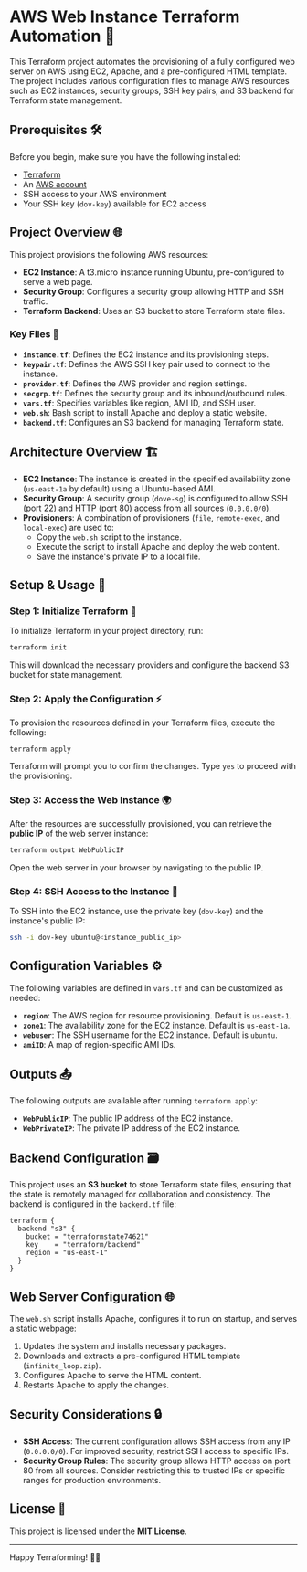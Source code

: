 # AWS Web Instance Terraform Automation 🚀

This Terraform project automates the provisioning of a fully configured web server on AWS using EC2, Apache, and a pre-configured HTML template. The project includes various configuration files to manage AWS resources such as EC2 instances, security groups, SSH key pairs, and S3 backend for Terraform state management.

## Prerequisites 🛠️

Before you begin, make sure you have the following installed:

- [Terraform](https://www.terraform.io/downloads.html)
- An [AWS account](https://aws.amazon.com/)
- SSH access to your AWS environment
- Your SSH key (`dov-key`) available for EC2 access

## Project Overview 🌐

This project provisions the following AWS resources:

- **EC2 Instance**: A t3.micro instance running Ubuntu, pre-configured to serve a web page.
- **Security Group**: Configures a security group allowing HTTP and SSH traffic.
- **Terraform Backend**: Uses an S3 bucket to store Terraform state files.

### Key Files 📂

- **`instance.tf`**: Defines the EC2 instance and its provisioning steps.
- **`keypair.tf`**: Defines the AWS SSH key pair used to connect to the instance.
- **`provider.tf`**: Defines the AWS provider and region settings.
- **`secgrp.tf`**: Defines the security group and its inbound/outbound rules.
- **`vars.tf`**: Specifies variables like region, AMI ID, and SSH user.
- **`web.sh`**: Bash script to install Apache and deploy a static website.
- **`backend.tf`**: Configures an S3 backend for managing Terraform state.

## Architecture Overview 🏗️

- **EC2 Instance**: The instance is created in the specified availability zone (`us-east-1a` by default) using a Ubuntu-based AMI.
- **Security Group**: A security group (`dove-sg`) is configured to allow SSH (port 22) and HTTP (port 80) access from all sources (`0.0.0.0/0`).
- **Provisioners**: A combination of provisioners (`file`, `remote-exec`, and `local-exec`) are used to:
  - Copy the `web.sh` script to the instance.
  - Execute the script to install Apache and deploy the web content.
  - Save the instance's private IP to a local file.

## Setup & Usage 📑

### Step 1: Initialize Terraform 🔧

To initialize Terraform in your project directory, run:

```bash
terraform init
````

This will download the necessary providers and configure the backend S3 bucket for state management.

### Step 2: Apply the Configuration ⚡

To provision the resources defined in your Terraform files, execute the following:

```bash
terraform apply
```

Terraform will prompt you to confirm the changes. Type `yes` to proceed with the provisioning.

### Step 3: Access the Web Instance 🌍

After the resources are successfully provisioned, you can retrieve the **public IP** of the web server instance:

```bash
terraform output WebPublicIP
```

Open the web server in your browser by navigating to the public IP.

### Step 4: SSH Access to the Instance 🔑

To SSH into the EC2 instance, use the private key (`dov-key`) and the instance's public IP:

```bash
ssh -i dov-key ubuntu@<instance_public_ip>
```

## Configuration Variables ⚙️

The following variables are defined in `vars.tf` and can be customized as needed:

* **`region`**: The AWS region for resource provisioning. Default is `us-east-1`.
* **`zone1`**: The availability zone for the EC2 instance. Default is `us-east-1a`.
* **`webuser`**: The SSH username for the EC2 instance. Default is `ubuntu`.
* **`amiID`**: A map of region-specific AMI IDs.

## Outputs 📤

The following outputs are available after running `terraform apply`:

* **`WebPublicIP`**: The public IP address of the EC2 instance.
* **`WebPrivateIP`**: The private IP address of the EC2 instance.

## Backend Configuration 🗃️

This project uses an **S3 bucket** to store Terraform state files, ensuring that the state is remotely managed for collaboration and consistency. The backend is configured in the `backend.tf` file:

```hcl
terraform {
  backend "s3" {
    bucket = "terraformstate74621"
    key    = "terraform/backend"
    region = "us-east-1"
  }
}
```

## Web Server Configuration 🌐

The `web.sh` script installs Apache, configures it to run on startup, and serves a static webpage:

1. Updates the system and installs necessary packages.
2. Downloads and extracts a pre-configured HTML template (`infinite_loop.zip`).
3. Configures Apache to serve the HTML content.
4. Restarts Apache to apply the changes.

## Security Considerations 🔒

* **SSH Access**: The current configuration allows SSH access from any IP (`0.0.0.0/0`). For improved security, restrict SSH access to specific IPs.
* **Security Group Rules**: The security group allows HTTP access on port 80 from all sources. Consider restricting this to trusted IPs or specific ranges for production environments.

## License 📜

This project is licensed under the **MIT License**.

---

Happy Terraforming! 🌱✨

